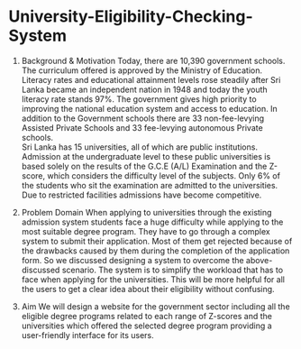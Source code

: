 # University-Eligibility-Checking-System
1) Background &amp; Motivation  Today, there are 10,390 government schools. The curriculum offered is approved by the Ministry of Education. 
Literacy rates and educational attainment levels rose steadily after Sri Lanka became an independent nation in 1948 and today the youth literacy rate stands 97%. The government gives high priority to improving the national education system and access to education.  In addition to the Government schools there are 33 non-fee-levying Assisted Private Schools and 33 fee-levying autonomous Private schools.   
Sri Lanka has 15 universities, all of which are public institutions. 
Admission at the undergraduate level to these public universities is based solely on the results of the G.C.E (A/L) Examination and the Z-score, which considers the difficulty level of the subjects. 
Only 6% of the students who sit the examination are admitted to the universities. Due to restricted facilities admissions have become competitive.    

2) Problem Domain  When applying to universities through the existing admission system students face a huge difficulty while applying to the most suitable degree program. They have to go through a complex system to submit their application. 
Most of them get rejected because of the drawbacks caused by them during the completion of the application form. 
So we discussed designing a system to overcome the above-discussed scenario. The system is to simplify the workload that has to face when applying for the universities. This will be more helpful for all the users to get a clear idea about their eligibility without confusing.   

3) Aim We will design a website for the government sector including all the eligible degree programs related to each range of Z-scores and the universities which offered the selected degree program providing a user-friendly interface for its users. 
